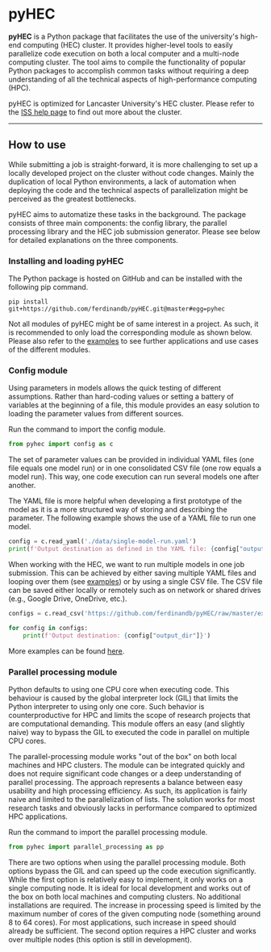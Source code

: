 # pyHEC

**pyHEC** is a Python package that facilitates the use of the university's high-end computing (HEC) cluster. It provides higher-level tools to easily parallelize code execution on both a local computer and a multi-node computing cluster. The tool aims to compile the functionality of popular Python packages to accomplish common tasks without requiring a deep understanding of all the technical aspects of high-performance computing (HPC).

pyHEC is optimized for Lancaster University's HEC cluster. Please refer to the [ISS help page](https://answers.lancaster.ac.uk/display/ISS/High+End+Computing+(HEC)+help) to find out more about the cluster.

---

## How to use
While submitting a job is straight-forward, it is more challenging to set up a locally developed project on the cluster without code changes. Mainly the duplication of local Python environments, a lack of automation when deploying the code and the technical aspects of parallelization might be perceived as the greatest bottlenecks. 

pyHEC aims to automatize these tasks in the background. The package consists of three main components: the config library, the parallel processing library and the HEC job submission generator. Please see below for detailed explanations on the three components.

### Installing and loading pyHEC

The Python package is hosted on GitHub and can be installed with the following pip command.

````shell script
pip install git+https://github.com/ferdinandb/pyHEC.git@master#egg=pyhec
````

Not all modules of pyHEC might be of same interest in a project. As such, it is recommended to only load the corresponding module as shown below. Please also refer to the [examples](https://github.com/ferdinandb/pyHEC/#) to see further applications and use cases of the different modules.

### Config module

Using parameters in models allows the quick testing of different assumptions. Rather than hard-coding values or setting a battery of variables at the beginning of a file, this module provides an easy solution to loading the parameter values from different sources. 

Run the command to import the config module.

````python
from pyhec import config as c
````

The set of parameter values can be provided in individual YAML files (one file equals one model run) or in one consolidated CSV file (one row equals a model run). This way, one code execution can run several models one after another.

The YAML file is more helpful when developing a first prototype of the model as it is a more structured way of storing and describing the parameter. The following example shows the use of a YAML file to run one model.

````python
config = c.read_yaml('./data/single-model-run.yaml')
print(f'Output destination as defined in the YAML file: {config["output_dir"]}')
````

When working with the HEC, we want to run multiple models in one job submission. This can be achieved by either saving multiple YAML files and looping over them (see [examples](https://github.com/ferdinandb/pyHEC/tree/master/examples/config)) or by using a single CSV file. The CSV file can be saved either locally or remotely such as on network or shared drives (e.g., Google Drive, OneDrive, etc.).

````python
configs = c.read_csv('https://github.com/ferdinandb/pyHEC/raw/master/examples/config/data/multiple-model-runs.csv')

for config in configs:
    print(f'Output destination: {config["output_dir"]}')
````

More examples can be found [here](https://github.com/ferdinandb/pyHEC/#).


### Parallel processing module

Python defaults to using one CPU core when executing code. This behaviour is caused by the global interpreter lock (GIL) that limits the Python interpreter to using only one core. Such behavior is counterproductive for HPC and limits the scope of research projects that are computational demanding. This module offers an easy (and slightly naive) way to bypass the GIL to executed the code in parallel on multiple CPU cores.

The parallel-processing module works "out of the box" on both local machines and HPC clusters. The module can be integrated quickly and does not require significant code changes or a deep understanding of parallel processing. The approach represents a balance between easy usability and high processing efficiency. As such, its application is fairly naive and limited to the parallelization of lists. The solution works for most research tasks and obviously lacks in performance compared to optimized HPC applications. 
 
Run the command to import the parallel processing module.

````python
from pyhec import parallel_processing as pp
````

There are two options when using the parallel processing module. Both options bypass the GIL and can speed up the code execution significantly. While the first option is relatively easy to implement, it only works on a single computing node. It is ideal for local development and works out of the box on both local machines and computing clusters. No additional installations are required. The increase in processing speed is limited by the maximum number of cores of the given computing node (something around 8 to 64 cores). For most applications, such increase in speed should already be sufficient. The second option requires a HPC cluster and works over multiple nodes (this option is still in development).
